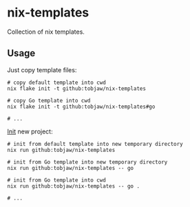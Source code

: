 # nix-templates

Collection of nix templates.

## Usage

Just copy template files:

```shell
# copy default template into cwd
nix flake init -t github:tobjaw/nix-templates

# copy Go template into cwd
nix flake init -t github:tobjaw/nix-templates#go

# ...
```

[Init](./init.sh) new project:

```shell
# init from default template into new temporary directory
nix run github:tobjaw/nix-templates

# init from Go template into new temporary directory
nix run github:tobjaw/nix-templates -- go

# init from Go template into cwd
nix run github:tobjaw/nix-templates -- go .

# ...
```
